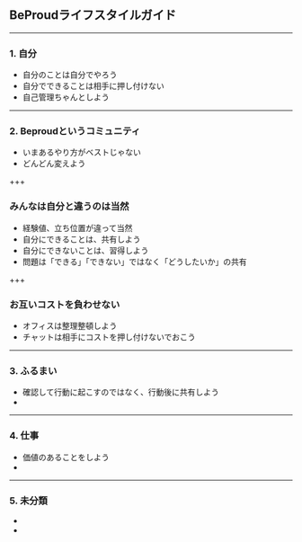 ## BeProudライフスタイルガイド

---

### 1. 自分
 
* 自分のことは自分でやろう
* 自分でできることは相手に押し付けない
* 自己管理ちゃんとしよう　

---

### 2. Beproudというコミュニティ

* いまあるやり方がベストじゃない
* どんどん変えよう

+++

### みんなは自分と違うのは当然 
 
* 経験値、立ち位置が違って当然
* 自分にできることは、共有しよう
* 自分にできないことは、習得しよう
* 問題は「できる」「できない」ではなく「どうしたいか」の共有

+++

### お互いコストを負わせない
 
* オフィスは整理整頓しよう
* チャットは相手にコストを押し付けないでおこう 

---

### 3. ふるまい

* 確認して行動に起こすのではなく、行動後に共有しよう
* 

---

### 4. 仕事

* 価値のあることをしよう
*  

--- 

### 5. 未分類

*
*

